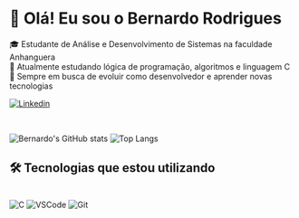# 👋 Olá! Eu sou o Bernardo Rodrigues

🎓 Estudante de Análise e Desenvolvimento de Sistemas na faculdade Anhanguera  
📘 Atualmente estudando lógica de programação, algoritmos e linguagem C  
🔧 Sempre em busca de evoluir como desenvolvedor e aprender novas tecnologias

[![Linkedin](https://img.shields.io/badge/LinkedIn-0077B5?style=for-the-badge&logo=linkedin&logoColor=white)](https://www.linkedin.com/in/seu-linkedin-aqui)

<div style="display: inline_block"><br/>

![Bernardo's GitHub stats](https://github-readme-stats.vercel.app/api?username=Brmaced&show_icons=true&theme=radical)
![Top Langs](https://github-readme-stats.vercel.app/api/top-langs/?username=Brmaced&layout=compact&langs_count=7&theme=react)

</div>

## 🛠️ Tecnologias que estou utilizando

<div style="display: inline_block"><br/>

  <img align="center" alt="C" src="https://img.shields.io/badge/C-00599C?style=for-the-badge&logo=c&logoColor=white"/>
  <img align="center" alt="VSCode" src="https://img.shields.io/badge/VS_Code-007ACC?style=for-the-badge&logo=visual%20studio%20code&logoColor=white"/>
  <img align="center" alt="Git" src="https://img.shields.io/badge/Git-F05032?style=for-the-badge&logo=git&logoColor=white"/>

</div>
